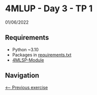 # 4MLUP - Day 3 - TP 1
01/06/2022

## Requirements
- Python ~3.10
- Packages in [requirements.txt](https://github.com/EmpireDemocratiqueDuPoulpe/4MLUP-Day3-TP1/blob/main/requirements.txt)
- [4MLSP-Module](https://github.com/EmpireDemocratiqueDuPoulpe/4MLSP-Module)

## Navigation
[<-- Previous exercise](https://github.com/EmpireDemocratiqueDuPoulpe/4MLUP-Day2-TP1/tree/main)
